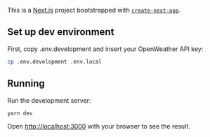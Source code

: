 This is a [Next.js](https://nextjs.org/) project bootstrapped with [`create-next-app`](https://github.com/vercel/next.js/tree/canary/packages/create-next-app).

## Set up dev environment

First, copy .env.development and insert your OpenWeather API key:
```bash
cp .env.development .env.local
```

## Running

Run the development server:

```bash
yarn dev
```

Open [http://localhost:3000](http://localhost:3000) with your browser to see the result.
